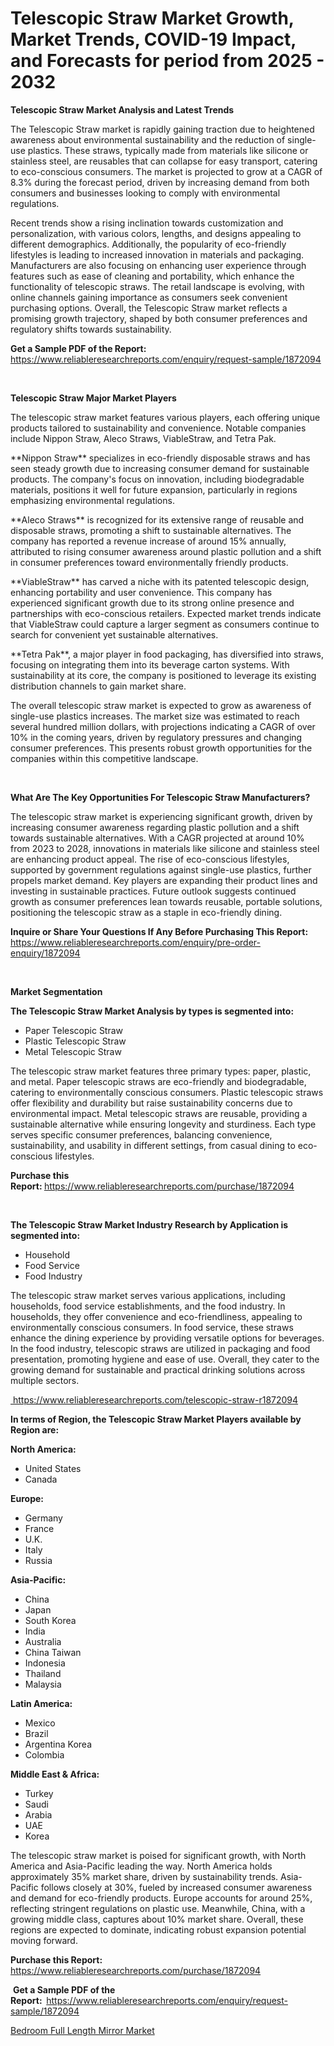 <p><h1>Telescopic Straw Market Growth, Market Trends, COVID-19 Impact, and Forecasts for period from 2025 - 2032</h1></p><p><strong>Telescopic Straw Market Analysis and Latest Trends</strong></p>
<p><p>The Telescopic Straw market is rapidly gaining traction due to heightened awareness about environmental sustainability and the reduction of single-use plastics. These straws, typically made from materials like silicone or stainless steel, are reusables that can collapse for easy transport, catering to eco-conscious consumers. The market is projected to grow at a CAGR of 8.3% during the forecast period, driven by increasing demand from both consumers and businesses looking to comply with environmental regulations.</p><p>Recent trends show a rising inclination towards customization and personalization, with various colors, lengths, and designs appealing to different demographics. Additionally, the popularity of eco-friendly lifestyles is leading to increased innovation in materials and packaging. Manufacturers are also focusing on enhancing user experience through features such as ease of cleaning and portability, which enhance the functionality of telescopic straws. The retail landscape is evolving, with online channels gaining importance as consumers seek convenient purchasing options. Overall, the Telescopic Straw market reflects a promising growth trajectory, shaped by both consumer preferences and regulatory shifts towards sustainability.</p></p>
<p><strong>Get a Sample PDF of the Report:&nbsp;</strong> <a href="https://www.reliableresearchreports.com/enquiry/request-sample/1872094?utm_campaign=1950&utm_medium=2&utm_source=Github&utm_content=ia&utm_term=05022025&utm_id=telescopic-straw">https://www.reliableresearchreports.com/enquiry/request-sample/1872094</a></p>
<p>&nbsp;</p>
<p><strong>Telescopic Straw Major Market Players</strong></p>
<p><p>The telescopic straw market features various players, each offering unique products tailored to sustainability and convenience. Notable companies include Nippon Straw, Aleco Straws, ViableStraw, and Tetra Pak.</p><p>**Nippon Straw** specializes in eco-friendly disposable straws and has seen steady growth due to increasing consumer demand for sustainable products. The company's focus on innovation, including biodegradable materials, positions it well for future expansion, particularly in regions emphasizing environmental regulations.</p><p>**Aleco Straws** is recognized for its extensive range of reusable and disposable straws, promoting a shift to sustainable alternatives. The company has reported a revenue increase of around 15% annually, attributed to rising consumer awareness around plastic pollution and a shift in consumer preferences toward environmentally friendly products.</p><p>**ViableStraw** has carved a niche with its patented telescopic design, enhancing portability and user convenience. This company has experienced significant growth due to its strong online presence and partnerships with eco-conscious retailers. Expected market trends indicate that ViableStraw could capture a larger segment as consumers continue to search for convenient yet sustainable alternatives.</p><p>**Tetra Pak**, a major player in food packaging, has diversified into straws, focusing on integrating them into its beverage carton systems. With sustainability at its core, the company is positioned to leverage its existing distribution channels to gain market share. </p><p>The overall telescopic straw market is expected to grow as awareness of single-use plastics increases. The market size was estimated to reach several hundred million dollars, with projections indicating a CAGR of over 10% in the coming years, driven by regulatory pressures and changing consumer preferences. This presents robust growth opportunities for the companies within this competitive landscape.</p></p>
<p>&nbsp;</p>
<p><strong>What Are The Key Opportunities For Telescopic Straw Manufacturers?</strong></p>
<p><p>The telescopic straw market is experiencing significant growth, driven by increasing consumer awareness regarding plastic pollution and a shift towards sustainable alternatives. With a CAGR projected at around 10% from 2023 to 2028, innovations in materials like silicone and stainless steel are enhancing product appeal. The rise of eco-conscious lifestyles, supported by government regulations against single-use plastics, further propels market demand. Key players are expanding their product lines and investing in sustainable practices. Future outlook suggests continued growth as consumer preferences lean towards reusable, portable solutions, positioning the telescopic straw as a staple in eco-friendly dining.</p></p>
<p><strong>Inquire or Share Your Questions If Any Before Purchasing This Report:</strong> <a href="https://www.reliableresearchreports.com/enquiry/pre-order-enquiry/1872094?utm_campaign=1950&utm_medium=2&utm_source=Github&utm_content=ia&utm_term=05022025&utm_id=telescopic-straw">https://www.reliableresearchreports.com/enquiry/pre-order-enquiry/1872094</a></p>
<p>&nbsp;</p>
<p><strong>Market Segmentation</strong></p>
<p><strong>The Telescopic Straw Market Analysis by types is segmented into:</strong></p>
<p><ul><li>Paper Telescopic Straw</li><li>Plastic Telescopic Straw</li><li>Metal Telescopic Straw</li></ul></p>
<p><p>The telescopic straw market features three primary types: paper, plastic, and metal. Paper telescopic straws are eco-friendly and biodegradable, catering to environmentally conscious consumers. Plastic telescopic straws offer flexibility and durability but raise sustainability concerns due to environmental impact. Metal telescopic straws are reusable, providing a sustainable alternative while ensuring longevity and sturdiness. Each type serves specific consumer preferences, balancing convenience, sustainability, and usability in different settings, from casual dining to eco-conscious lifestyles.</p></p>
<p><strong>Purchase this Report:&nbsp;</strong><a href="https://www.reliableresearchreports.com/purchase/1872094?utm_campaign=1950&utm_medium=2&utm_source=Github&utm_content=ia&utm_term=05022025&utm_id=telescopic-straw">https://www.reliableresearchreports.com/purchase/1872094</a></p>
<p>&nbsp;</p>
<p><strong>The Telescopic Straw Market Industry Research by Application is segmented into:</strong></p>
<p><ul><li>Household</li><li>Food Service</li><li>Food Industry</li></ul></p>
<p><p>The telescopic straw market serves various applications, including households, food service establishments, and the food industry. In households, they offer convenience and eco-friendliness, appealing to environmentally conscious consumers. In food service, these straws enhance the dining experience by providing versatile options for beverages. In the food industry, telescopic straws are utilized in packaging and food presentation, promoting hygiene and ease of use. Overall, they cater to the growing demand for sustainable and practical drinking solutions across multiple sectors.</p></p>
<p><a href="https://www.reliableresearchreports.com/telescopic-straw-r1872094?utm_campaign=1950&utm_medium=2&utm_source=Github&utm_content=ia&utm_term=05022025&utm_id=telescopic-straw">&nbsp;https://www.reliableresearchreports.com/telescopic-straw-r1872094</a></p>
<p><strong>In terms of Region, the Telescopic Straw Market Players available by Region are:</strong></p>
<p>
    <p> <strong> North America: </strong>
        <ul>
            <li>United States</li>
            <li>Canada</li>
        </ul>
        </p> 
    <p> <strong> Europe: </strong>
        <ul>
            <li>Germany</li>
            <li>France</li>
            <li>U.K.</li>
            <li>Italy</li>
            <li>Russia</li>
        </ul>
        </p> 
    <p> <strong> Asia-Pacific: </strong>
        <ul>
            <li>China</li>
            <li>Japan</li>
            <li>South Korea</li>
            <li>India</li>
            <li>Australia</li>
            <li>China Taiwan</li>
            <li>Indonesia</li>
            <li>Thailand</li>
            <li>Malaysia</li>
        </ul>
        </p> 
    <p> <strong> Latin America: </strong>
        <ul>
            <li>Mexico</li>
            <li>Brazil</li>
            <li>Argentina Korea</li>
            <li>Colombia</li>
        </ul>
        </p> 
    <p> <strong> Middle East & Africa: </strong>
        <ul>
            <li>Turkey</li>
            <li>Saudi</li>
            <li>Arabia</li>
            <li>UAE</li>
            <li>Korea</li>
        </ul>
    </p>
    </p>
<p><p>The telescopic straw market is poised for significant growth, with North America and Asia-Pacific leading the way. North America holds approximately 35% market share, driven by sustainability trends. Asia-Pacific follows closely at 30%, fueled by increased consumer awareness and demand for eco-friendly products. Europe accounts for around 25%, reflecting stringent regulations on plastic use. Meanwhile, China, with a growing middle class, captures about 10% market share. Overall, these regions are expected to dominate, indicating robust expansion potential moving forward.</p></p>
<p><strong>Purchase this Report: </strong><a href="https://www.reliableresearchreports.com/purchase/1872094?utm_campaign=1950&utm_medium=2&utm_source=Github&utm_content=ia&utm_term=05022025&utm_id=telescopic-straw">https://www.reliableresearchreports.com/purchase/1872094</a></p>
<p>&nbsp;<strong>Get a Sample PDF of the Report:&nbsp;&nbsp;</strong><a href="https://www.reliableresearchreports.com/enquiry/request-sample/1872094?utm_campaign=1950&utm_medium=2&utm_source=Github&utm_content=ia&utm_term=05022025&utm_id=telescopic-straw">https://www.reliableresearchreports.com/enquiry/request-sample/1872094</a></p>
<p><strong></strong></p>
<p><p><a href="https://github.com/lindaopodray/Market-Research-Report-List-1/blob/main/bedroom-full-length-mirror-market.md?utm_campaign=1950&utm_medium=2&utm_source=Github&utm_content=ia&utm_term=05022025&utm_id=telescopic-straw">Bedroom Full Length Mirror Market</a></p></p>